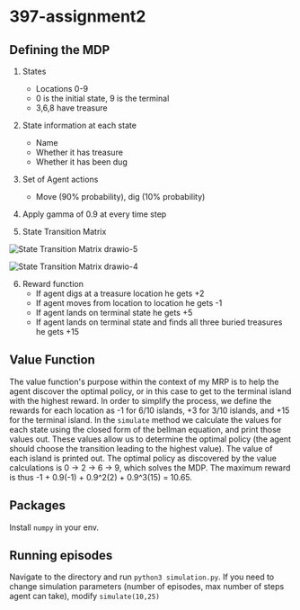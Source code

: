 # 397-assignment2

## Defining the MDP

1. States

   - Locations 0-9
   - 0 is the initial state, 9 is the terminal
   - 3,6,8 have treasure

2. State information at each state
   - Name
   - Whether it has treasure
   - Whether it has been dug
  
4. Set of Agent actions
   - Move (90% probability), dig (10% probability)
  
5. Apply gamma of 0.9 at every time step
  
6. State Transition Matrix

![State Transition Matrix drawio-5](https://github.com/wxue24/397-assignment2/assets/64175276/0178e631-929a-4ea4-b1bd-d094ba20e325)

![State Transition Matrix drawio-4](https://github.com/wxue24/397-assignment2/assets/64175276/4ba97d8e-0f78-4bcb-8882-bed7bcf39d6f)


6. Reward function
   - If agent digs at a treasure location he gets +2 
   - If agent moves from location to location he gets -1
   - If agent lands on terminal state he gets +5
   - If agent lands on terminal state and finds all three buried treasures he gets +15

## Value Function

The value function's purpose within the context of my MRP is to help the agent discover the optimal policy, or in this case to get to the terminal island with the highest reward. In order to simplify the process, we define the rewards for each location as -1 for 6/10 islands, +3 for 3/10 islands, and +15 for the terminal island. In the `simulate` method we calculate the values for each state using the closed form of the bellman equation, and print those values out. These values allow us to determine the optimal policy (the agent should choose the transition leading to the highest value). The value of each island is printed out. The optimal policy as discovered by the value calculations is 0 -> 2 -> 6 -> 9, which solves the MDP. The maximum reward is thus -1 + 0.9(-1) + 0.9^2(2) + 0.9^3(15) = 10.65.

## Packages

Install `numpy` in your env.
## Running episodes

Navigate to the directory and run `python3 simulation.py`. If you need to change simulation parameters (number of episodes, max number of steps agent can take), modify `simulate(10,25)`

